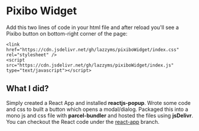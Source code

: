 # Pixibo Widget
Add this two lines of code in your html file and after reload you'll see a Pixibo button on bottom-right corner of the page:
```
<link href="https://cdn.jsdelivr.net/gh/lazzyms/pixiboWidget/index.css" rel="stylesheet" />
<script src="https://cdn.jsdelivr.net/gh/lazzyms/pixiboWidget/index.js" type="text/javascript"></script>
 ```
 ## What I did?
 Simply created a React App and installed **reactjs-popup**. Wrote some code and css to built a button which opens a modal/dialog. Packaged this into a mono js and css file with **parcel-bundler** and hosted the files using **jsDelivr**. You can checkout the React code under the [react-app](https://github.com/lazzyms/pixiboWidget/tree/react-app) branch.
  
